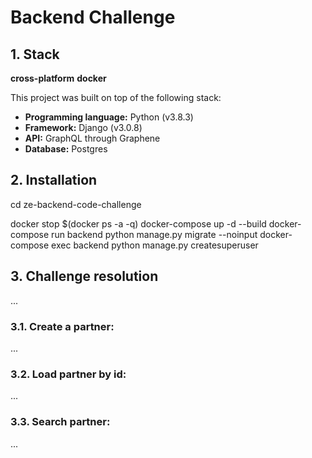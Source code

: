 # Backend Challenge

## 1. Stack

**cross-platform**
**docker**

This project was built on top of the following stack:
- **Programming language:** Python (v3.8.3)
- **Framework:** Django (v3.0.8)
- **API:** GraphQL through Graphene
- **Database:** Postgres

## 2. Installation

cd ze-backend-code-challenge

docker stop $(docker ps -a -q)
docker-compose up -d --build
docker-compose run backend python manage.py migrate --noinput
docker-compose exec backend python manage.py createsuperuser

## 3. Challenge resolution
...

### 3.1. Create a partner:
...

### 3.2. Load partner by id:
...

### 3.3. Search partner:
...

